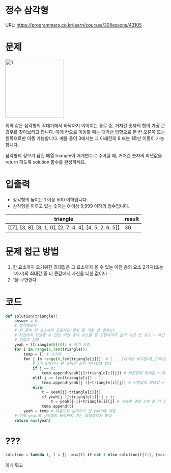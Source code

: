 # 정수 삼각형

URL: https://programmers.co.kr/learn/courses/30/lessons/43105

# 문제

<img width="184" alt="1" src="https://user-images.githubusercontent.com/87894389/156152102-92cfece3-d7e4-425f-b687-f74ecef6927e.png">

위와 같은 삼각형의 꼭대기에서 바닥까지 이어지는 경로 중, 거쳐간 숫자의 합이 가장 큰 경우를 찾아보려고 합니다. 아래 칸으로 이동할 때는 대각선 방향으로 한 칸 오른쪽 또는 왼쪽으로만 이동 가능합니다. 예를 들어 3에서는 그 아래칸의 8 또는 1로만 이동이 가능합니다.

삼각형의 정보가 담긴 배열 triangle이 매개변수로 주어질 때, 거쳐간 숫자의 최댓값을 return 하도록 solution 함수를 완성하세요.

# 입출력

- 삼각형의 높이는 1 이상 500 이하입니다.
- 삼각형을 이루고 있는 숫자는 0 이상 9,999 이하의 정수입니다.

|triangle|result|
|------|---|
|[[7], [3, 8], [8, 1, 0], [2, 7, 4, 4], [4, 5, 2, 6, 5]]|30|

# 문제 접근 방법

1. 한 요소까지 오기위한 최대값은 그 요소까지 올 수 있는 이전 층의 요소 2가지(또는 1가지)의 최대값 중 더 큰값에서 자신을 더한 값이다
2. 1을 구현한다

# 코드 
```python
def solution(triangle):
    answer = 0
    # 생각해보자
    # 한 층의 한 요소까지 도달하는 경로 중 가장 큰 경우는?
    # 자신까지 도달할 수 있는 이전 층의 요소들 중 도달까지의 값이 가장 큰 요소 + 자신
    # 이걸로 간다
    yeah = [triangle[0][0]] # 여기 저장
    for i in range(1,len(triangle)):
        temp = [] # 초기화
        for j in range(0,len(triangle[i])): # [...,[여기랑 비교한다],[여기를 본다],...]
            # j가 0이거나 맨 끝이면 길이 하나밖에 없다
            if j == 0:
                temp.append(yeah[j]+triangle[i][j]) # 이전값의 최대값 + 자기자신
            elif j == len(triangle[i]) - 1:
                temp.append(yeah[j-1]+triangle[i][j]) # 이전값의 최대값 + 자기자신
            else:
                t = yeah[j]+triangle[i][j]
                if yeah[j-1]+triangle[i][j] > t:
                    t = yeah[j-1]+triangle[i][j] # 가능한 경로 2개 중 더 큰값을 가진다
                temp.append(t)
        yeah = temp # 다음으로 넘어가기 전 yeah에 저장
    # 이제 yeah에 삼각형의 바닥까지 가는 최대경로가 있다
    return max(yeah)
```

# ???
```python
solution = lambda t, l = []: max(l) if not t else solution(t[1:], [max(x,y)+z for x,y,z in zip([0]+l, l+[0], t[0])])
```
이게 뭐고